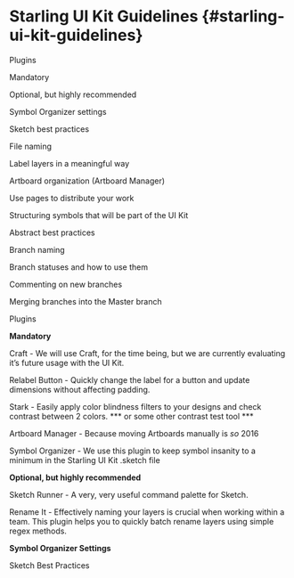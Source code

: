 # Starling UI Kit Guidelines {#starling-ui-kit-guidelines}

Plugins

Mandatory

Optional, but highly recommended

Symbol Organizer settings

Sketch best practices

File naming

Label layers in a meaningful way

Artboard organization (Artboard Manager)

Use pages to distribute your work

Structuring symbols that will be part of the UI Kit

Abstract best practices

Branch naming

Branch statuses and how to use them

Commenting on new branches

Merging branches into the Master branch

Plugins

**Mandatory**

Craft - We will use Craft, for the time being, but we are currently evaluating it’s future usage with the UI Kit.

Relabel Button - Quickly change the label for a button and update dimensions without affecting padding.

Stark - Easily apply color blindness filters to your designs and check contrast between 2 colors. *** or some other contrast test tool ***

Artboard Manager - Because moving Artboards manually is *so* 2016

Symbol Organizer - We use this plugin to keep symbol insanity to a minimum in the Starling UI Kit .sketch file

**Optional, but highly recommended**

Sketch Runner - A very, very useful command palette for Sketch.

Rename It - Effectively naming your layers is crucial when working within a team. This plugin helps you to quickly batch rename layers using simple regex methods.

**Symbol Organizer Settings**

Sketch Best Practices